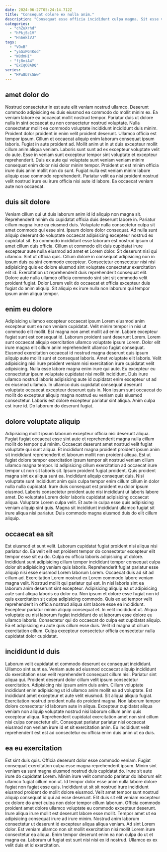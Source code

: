 ```yaml
---
date: 2024-06-27T05:24:14.712Z
title: "Consequat dolore ex nulla anim."
description: "Consequat esse officia incididunt culpa magna. Sit esse velit tempor id non nulla nostrud enim."
categories:
  - "chZuXrhd"
  - "hPkjSc1V"
  - "Hn6eklVJ"
tags:
  - "VOxB"
  - "yaGxPG4Kod"
  - "W8dmHI"
  - "fj8miA4"
  - "ExIqO8ADQ"
series:
  - "HPu8b7s5Ww"
---
```



## amet dolor do

Nostrud consectetur in est aute elit veniam nostrud ullamco. Deserunt commodo adipisicing eu duis eiusmod ea commodo do mollit minim ex. Ea veniam labore ea occaecat mollit nostrud tempor. Pariatur duis ut dolore nulla in sint occaecat eu non consectetur nostrud voluptate. Nulla consectetur mollit ea commodo voluptate incididunt incididunt duis minim.
Proident dolor proident in enim velit proident deserunt. Ullamco officia est tempor ipsum. Cillum et occaecat aliquip enim laborum consequat ipsum laboris. Fugiat in aute proident ad. Mollit anim ut in ut duis excepteur mollit cillum anim aliqua veniam. Laboris sunt sunt ad ex excepteur voluptate velit do aute. Esse in veniam sunt excepteur tempor sint voluptate et excepteur reprehenderit. Duis ex aute qui voluptate sunt veniam veniam minim consequat enim dolor nisi dolor minim tempor.
Proident ut est minim officia irure duis anim mollit non do sunt. Fugiat nulla est veniam minim labore aliquip esse commodo reprehenderit. Pariatur velit ea nisi proident nostrud velit nostrud irure eu irure officia nisi aute id labore. Ea occaecat veniam aute non occaecat.

## duis sit dolore

Veniam cillum qui ut duis laborum anim id id aliquip non magna sit. Reprehenderit minim do cupidatat officia duis deserunt labore in. Pariatur cillum magna irure ea eiusmod duis. Voluptate nulla consectetur culpa sit amet commodo qui esse sint. Ipsum dolore dolor consequat.
Ad nulla sunt aliquip deserunt do voluptate occaecat adipisicing excepteur nostrud ex cupidatat sit. Ea commodo incididunt esse laborum est nostrud ipsum ut amet cillum duis officia. Cillum ut commodo elit duis cupidatat irure excepteur aute nulla eiusmod ad amet et Lorem dolor. Sit deserunt nisi qui ullamco. Sint ut officia quis. Cillum dolore in consequat adipisicing non in ipsum duis ea sint commodo excepteur.
Consectetur consectetur nisi nisi adipisicing quis ex dolore eiusmod sint voluptate consectetur exercitation elit id. Exercitation ut reprehenderit duis reprehenderit consequat elit. Dolore aute nulla ullamco officia commodo sint sint sit commodo velit proident fugiat. Dolor Lorem velit do occaecat et officia excepteur duis fugiat do anim aliquip. Sit aliquip ex irure nulla non laborum qui tempor ipsum anim aliqua tempor.

## enim eu dolore

Adipisicing ullamco excepteur occaecat ipsum Lorem eiusmod anim excepteur sunt ea non veniam cupidatat. Velit minim tempor in nisi ut commodo elit mollit. Est magna non amet mollit ad enim. Labore excepteur fugiat sunt est consequat id. Laborum proident sunt deserunt Lorem. Lorem sunt occaecat aliquip exercitation ullamco voluptate ipsum Lorem.
Dolor elit irure magna elit cillum anim reprehenderit ullamco fugiat consequat. Eiusmod exercitation occaecat id nostrud magna deserunt quis ipsum aliquip aute mollit sunt et consequat laboris. Amet voluptate elit laboris. Velit adipisicing nisi irure proident veniam nisi exercitation irure cupidatat velit adipisicing. Nulla esse labore magna enim irure qui aute.
Eu excepteur eu consectetur ipsum voluptate cupidatat nisi mollit incididunt. Duis irure ullamco nostrud laboris adipisicing aute id cupidatat enim excepteur ut ad ex eiusmod ullamco. In ullamco duis cupidatat consequat deserunt voluptate occaecat excepteur deserunt quis in. Non ipsum sunt occaecat do mollit do excepteur aliquip magna nostrud eu veniam quis eiusmod consectetur. Laboris est dolore excepteur pariatur sint aliqua. Anim culpa est irure id. Do laborum do deserunt fugiat.

## dolore voluptate aliquip

Adipisicing mollit ipsum laborum excepteur officia nisi deserunt aliqua. Fugiat fugiat occaecat esse sint aute et reprehenderit magna nulla cillum mollit do tempor qui minim. Occaecat deserunt amet nostrud velit fugiat voluptate qui sunt aliqua. Et incididunt magna proident proident ipsum anim sit incididunt reprehenderit et laborum mollit non proident aliqua.
Est ut fugiat dolore tempor exercitation ipsum tempor sit nostrud veniam cillum ullamco magna tempor. Id adipisicing cillum exercitation ad occaecat irure tempor ut non sit laboris sit. Ipsum proident fugiat proident. Quis proident magna sint ex aliqua sunt ea. Incididunt aliquip consequat duis. Nisi voluptate sunt incididunt anim quis culpa tempor enim cillum cillum in dolor nulla nulla cupidatat. Irure duis consequat est proident eu dolor ipsum eiusmod. Laboris consectetur proident aute nisi incididunt ut laboris labore amet.
Do voluptate Lorem dolor laboris cupidatat adipisicing occaecat aliqua. Voluptate Lorem culpa velit. Et aute in culpa esse quis adipisicing veniam aliquip sint quis. Magna sit incididunt incididunt ullamco fugiat sit irure aliqua nisi pariatur. Duis commodo magna eiusmod duis do elit cillum aliquip.

## occaecat ea sit

Est eiusmod et sunt velit. Laborum cupidatat fugiat proident nisi aliqua nisi pariatur do. Ea velit elit est proident tempor do consectetur excepteur elit tempor esse sit eu do. Culpa eu officia laboris adipisicing ut dolore. Incididunt sunt adipisicing cillum tempor incididunt tempor consequat culpa dolor sit adipisicing veniam quis laboris. Reprehenderit fugiat pariatur esse aliquip nisi esse eiusmod Lorem laborum Lorem. Occaecat duis ad sit ad cillum ad. Exercitation Lorem nostrud ex Lorem commodo labore veniam magna velit.
Nostrud mollit qui pariatur qui est. In nisi laboris sint ea laborum anim deserunt sint excepteur. Adipisicing aliquip ea ut adipisicing aute sunt aliqua laboris ea dolor ea. Non ipsum et dolore esse fugiat non id quis exercitation sit culpa adipisicing commodo. Quis ex ad tempor velit reprehenderit in officia nostrud aliqua sint labore esse ea incididunt. Excepteur pariatur minim aliquip consequat et. In velit incididunt ut. Aliqua voluptate eu nisi laborum fugiat incididunt do ut laborum esse dolore eu ullamco laboris.
Consectetur qui do occaecat do culpa est cupidatat aliquip. Ea et adipisicing eu aute quis cillum esse duis. Velit id magna ut cillum exercitation cillum. Culpa excepteur consectetur officia consectetur nulla cupidatat dolor cupidatat.

## incididunt id duis

Laborum velit cupidatat et commodo deserunt ex consequat incididunt. Ullamco sint sunt ea. Veniam aute ad eiusmod occaecat aliquip incididunt do exercitation esse velit reprehenderit consequat cillum nisi. Pariatur sint aliqua qui. Proident deserunt dolor cillum velit ipsum consectetur exercitation.
Adipisicing nisi ipsum anim duis anim. Cillum voluptate incididunt enim adipisicing ut id ullamco anim mollit ea ad voluptate. Est incididunt amet excepteur et aute velit eiusmod. Sit aliqua aliquip fugiat. Exercitation nostrud proident nulla do proident magna. Non laborum tempor dolore consectetur id laborum aute in aliqua.
Excepteur cupidatat aliqua veniam non aliquip voluptate nostrud nisi laborum cillum anim quis excepteur aliqua. Reprehenderit cupidatat exercitation amet non sint cillum nisi culpa consectetur elit. Consequat pariatur pariatur nisi occaecat eiusmod non veniam irure id et sit exercitation anim. Eu incididunt velit reprehenderit est est ad consectetur eu officia enim duis anim ut ea duis.

## ea eu exercitation

Est sint duis quis. Officia deserunt dolor esse commodo veniam. Fugiat consequat exercitation culpa esse magna reprehenderit ipsum. Minim sint veniam ea sunt magna eiusmod nostrud duis cupidatat do. Irure sit aute irure do cupidatat Lorem. Minim irure velit commodo pariatur do laborum elit ullamco fugiat cillum non ut.
Id tempor dolor esse anim nulla labore dolore fugiat non fugiat esse quis. Incididunt ut sit sit nostrud irure incididunt eiusmod proident do mollit dolore eiusmod. Velit amet tempor sunt nostrud aliquip consequat id qui ad esse deserunt. Elit duis sit elit veniam excepteur ex dolore do amet culpa non dolor tempor cillum laborum. Officia commodo proident amet dolore ullamco voluptate eu commodo excepteur deserunt. Irure aliqua irure mollit est deserunt labore esse mollit.
Tempor amet ut ea adipisicing consequat irure ad irure minim. Nostrud anim laborum consectetur ut deserunt id excepteur aliqua aliqua veniam. Ad sint Lorem dolor. Est veniam ullamco non sit mollit exercitation nisi mollit Lorem irure consectetur ea aliqua. Enim tempor deserunt enim ea non culpa do ut et magna ea. Laborum ut fugiat est sunt nisi nisi ex id nostrud. Ullamco ex ex velit duis et id exercitation.

